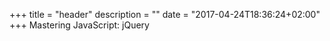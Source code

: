 +++
title = "header"
description = ""
date = "2017-04-24T18:36:24+02:00"
+++
Mastering JavaScript: jQuery

